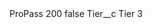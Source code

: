 <?xml version="1.0" encoding="UTF-8"?>
<CustomMetadata xmlns="http://soap.sforce.com/2006/04/metadata" xmlns:xsi="http://www.w3.org/2001/XMLSchema-instance" xmlns:xsd="http://www.w3.org/2001/XMLSchema">
    <label>ProPass 200</label>
    <protected>false</protected>
    <values>
        <field>Tier__c</field>
        <value xsi:type="xsd:string">Tier 3</value>
    </values>
</CustomMetadata>
